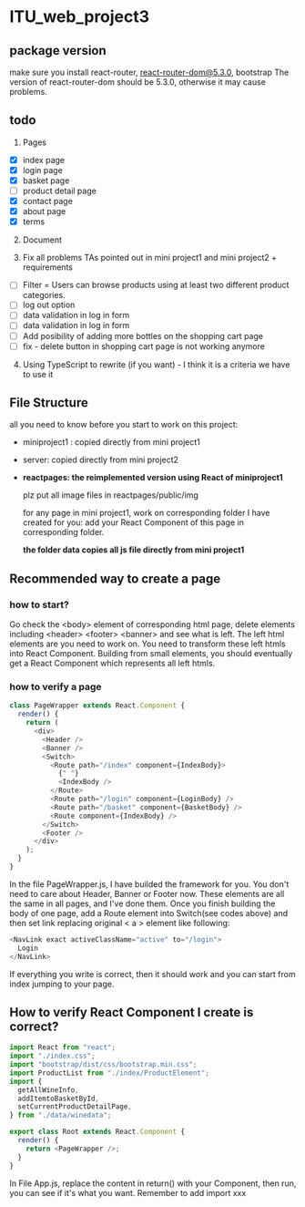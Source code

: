 # ITU_web_project3

## package version

make sure you install react-router, react-router-dom@5.3.0, bootstrap
The version of react-router-dom should be 5.3.0, otherwise it may cause problems.

## todo

1. Pages

- [x] index page
- [x] login page
- [x] basket page
- [ ] product detail page
- [x] contact page
- [x] about page
- [x] terms

2. Document

3. Fix all problems TAs pointed out in mini project1 and mini project2 + requirements

- [ ] Filter = Users can browse products using at least two different product categories.
- [ ] log out option
- [ ] data validation in log in form
- [ ] data validation in log in form
- [ ] Add posibility of adding more bottles on the shopping cart page
- [ ] fix - delete button in shopping cart page is not working anymore

4. Using TypeScript to rewrite (if you want) - I think it is a criteria we have to use it

## File Structure

all you need to know before you start to work on this project:

- miniproject1 : copied directly from mini project1
- server: copied directly from mini project2
- **reactpages: the reimplemented version using React of miniproject1**

  plz put all image files in reactpages/public/img

  for any page in mini project1, work on corresponding folder I have created for you: add your React Component of this page in corresponding folder.

  **the folder data copies all js file directly from mini project1**

## Recommended way to create a page

### how to start?

Go check the \<body\> element of corresponding html page, delete elements including \<header\> \<footer\> \<banner\> and see what is left. The left html elements are you need to work on. You need to transform these left htmls into React Component. Building from small elements, you should eventually get a React Component which represents all left htmls.

### how to verify a page

```javascript
class PageWrapper extends React.Component {
  render() {
    return (
      <div>
        <Header />
        <Banner />
        <Switch>
          <Route path="/index" component={IndexBody}>
            {" "}
            <IndexBody />
          </Route>
          <Route path="/login" component={LoginBody} />
          <Route path="/basket" component={BasketBody} />
          <Route component={IndexBody} />
        </Switch>
        <Footer />
      </div>
    );
  }
}
```

In the file PageWrapper.js, I have builded the framework for you. You don't need to care about Header, Banner or Footer now. These elements are all the same in all pages, and I've done them. Once you finish building the body of one page, add a Route element into Switch(see codes above) and then set link replacing original < a > element like following:

```javascript
<NavLink exact activeClassName="active" to="/login">
  Login
</NavLink>
```

If everything you write is correct, then it should work and you can start from index jumping to your page.

## How to verify React Component I create is correct?

```javascript
import React from "react";
import "./index.css";
import "bootstrap/dist/css/bootstrap.min.css";
import ProductList from "./index/ProductElement";
import {
  getAllWineInfo,
  addItemtoBasketById,
  setCurrentProductDetailPage,
} from "./data/winedata";

export class Root extends React.Component {
  render() {
    return <PageWrapper />;
  }
}
```

In File App.js, replace the content in return() with your Component, then run, you can see if it's what you want. Remember to add import xxx
